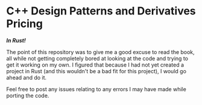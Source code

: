 # C++ Design Patterns and Derivatives Pricing
***In Rust!***

The point of this repository was to give me a good excuse to read the book, all while not getting completely bored at looking at the code and trying to get it working on my own. I figured that because I had not yet created a project in Rust (and this wouldn't be a bad fit for this project), I would go ahead and do it.

Feel free to post any issues relating to any errors I may have made while porting the code.
